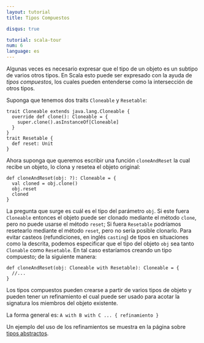 ```yaml
---
layout: tutorial
title: Tipos Compuestos

disqus: true

tutorial: scala-tour
num: 6
language: es
---
```


Algunas veces es necesario expresar que el tipo de un objeto es un subtipo de varios otros tipos. En Scala esto puede ser expresado con la ayuda de *tipos compuestos*, los cuales pueden entenderse como la intersección de otros tipos.

Suponga que tenemos dos traits `Cloneable` y `Resetable`:

    trait Cloneable extends java.lang.Cloneable {
      override def clone(): Cloneable = {
        super.clone().asInstanceOf[Cloneable]
      }
    }
    trait Resetable {
      def reset: Unit
    }

Ahora suponga que queremos escribir una función `cloneAndReset` la cual recibe un objeto, lo clona y resetea el objeto original:

    def cloneAndReset(obj: ?): Cloneable = {
      val cloned = obj.clone()
      obj.reset
      cloned
    }

La pregunta que surge es cuál es el tipo del parámetro `obj`. Si este fuera `Cloneable` entonces el objeto puede ser clonado mediante el método `clone`, pero no puede usarse el método `reset`; Si fuera `Resetable` podríamos resetearlo mediante el método `reset`, pero no sería posible clonarlo. Para evitar casteos (refundiciones, en inglés `casting`) de tipos en situaciones como la descrita, podemos especificar que el tipo del objeto `obj` sea tanto `Clonable` como `Resetable`. En tal caso estaríamos creando un tipo compuesto; de la siguiente manera:

    def cloneAndReset(obj: Cloneable with Resetable): Cloneable = {
      //...
    }

Los tipos compuestos pueden crearse a partir de varios tipos de objeto y pueden tener un refinamiento el cual puede ser usado para acotar la signatura los miembros del objeto existente.

La forma general es: `A with B with C ... { refinamiento }`

Un ejemplo del uso de los refinamientos se muestra en la página sobre [tipos abstractos](abstract-types.html).
